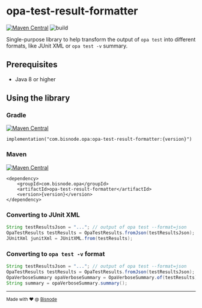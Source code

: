 # opa-test-result-formatter

[![Maven Central](https://maven-badges.herokuapp.com/maven-central/com.bisnode.opa/opa-test-result-formatter/badge.svg)](https://maven-badges.herokuapp.com/maven-central/com.bisnode.opa/opa-test-result-formatter) ![build](https://github.com/Bisnode/opa-test-result-formatter/workflows/build/badge.svg)

Single-purpose library to help transform the output of `opa test` into different formats, like JUnit XML or `opa test -v` summary.

## Prerequisites

- Java 8 or higher

## Using the library

### Gradle
[![Maven Central](https://maven-badges.herokuapp.com/maven-central/com.bisnode.opa/opa-test-result-formatter/badge.svg)](https://maven-badges.herokuapp.com/maven-central/com.bisnode.opa/opa-test-result-formatter)
```
implementation("com.bisnode.opa:opa-test-result-formatter:{version}")
```

### Maven
[![Maven Central](https://maven-badges.herokuapp.com/maven-central/com.bisnode.opa/opa-test-result-formatter/badge.svg)](https://maven-badges.herokuapp.com/maven-central/com.bisnode.opa/opa-test-result-formatter)
```
<dependency>
    <groupId>com.bisnode.opa</groupId>
    <artifactId>opa-test-result-formatter</artifactId>
    <version>{version}</version>
</dependency>
```

### Converting to JUnit XML

```java
String testResultsJson = "..."; // output of opa test --format=json
OpaTestResults testResults = OpaTestResults.fromJson(testResultsJson);
JUnitXml junitXml = JUnitXML.from(testResults);
```

### Converting to `opa test -v` format

```java
String testResultsJson = "..."; // output of opa test --format=json
OpaTestResults testResults = OpaTestResults.fromJson(testResultsJson);
OpaVerboseSummary opaVerboseSummary = OpaVerboseSummary.of(testResults);
String summary = opaVerboseSummary.summary();
```

---

<small>Made with :heart: @ [Bisnode](https://www.bisnode.com/) </small>
